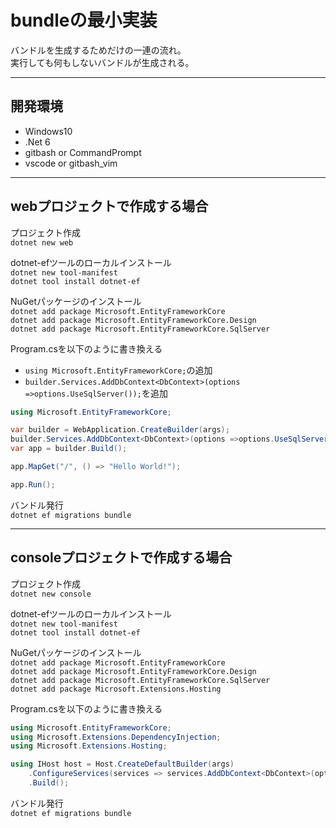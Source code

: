 # bundleの最小実装

バンドルを生成するためだけの一連の流れ。  
実行しても何もしないバンドルが生成される。  

---

## 開発環境  

- Windows10  
- .Net 6  
- gitbash or CommandPrompt  
- vscode or gitbash_vim  

---

## webプロジェクトで作成する場合

プロジェクト作成  
`dotnet new web`  

dotnet-efツールのローカルインストール  
`dotnet new tool-manifest`  
`dotnet tool install dotnet-ef`  

NuGetパッケージのインストール  
`dotnet add package Microsoft.EntityFrameworkCore`  
`dotnet add package Microsoft.EntityFrameworkCore.Design`  
`dotnet add package Microsoft.EntityFrameworkCore.SqlServer`  

Program.csを以下のように書き換える  

- `using Microsoft.EntityFrameworkCore;`の追加
- `builder.Services.AddDbContext<DbContext>(options =>options.UseSqlServer());`を追加

``` cs
using Microsoft.EntityFrameworkCore;

var builder = WebApplication.CreateBuilder(args);
builder.Services.AddDbContext<DbContext>(options =>options.UseSqlServer());
var app = builder.Build();

app.MapGet("/", () => "Hello World!");

app.Run();
```

バンドル発行  
`dotnet ef migrations bundle`

---

## consoleプロジェクトで作成する場合

プロジェクト作成  
`dotnet new console`  

dotnet-efツールのローカルインストール  
`dotnet new tool-manifest`  
`dotnet tool install dotnet-ef`  

NuGetパッケージのインストール  
`dotnet add package Microsoft.EntityFrameworkCore`  
`dotnet add package Microsoft.EntityFrameworkCore.Design`  
`dotnet add package Microsoft.EntityFrameworkCore.SqlServer`  
`dotnet add package Microsoft.Extensions.Hosting`  

Program.csを以下のように書き換える  

```cs
using Microsoft.EntityFrameworkCore;
using Microsoft.Extensions.DependencyInjection;
using Microsoft.Extensions.Hosting;

using IHost host = Host.CreateDefaultBuilder(args)
    .ConfigureServices(services => services.AddDbContext<DbContext>(options => options.UseSqlServer()))
    .Build();
```

バンドル発行  
`dotnet ef migrations bundle`  
